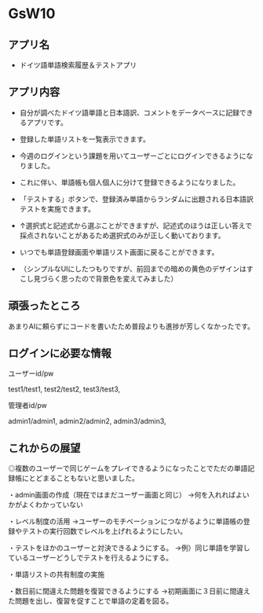 # GsW10

## アプリ名

- ドイツ語単語検索履歴＆テストアプリ

## アプリ内容

- 自分が調べたドイツ語単語と日本語訳、コメントをデータベースに記録できるアプリです。
- 登録した単語リストを一覧表示できます。
- 今週のログインという課題を用いてユーザーごとにログインできるようになりました。
- これに伴い、単語帳も個人個人に分けて登録できるようになりました。
- 「テストする」ボタンで、登録済み単語からランダムに出題される日本語訳テストを実施できます。
- ↑選択式と記述式から選ぶことができますが、記述式のほうは正しい答えで採点されないことがあるため選択式のみが正しく動いております。
- いつでも単語登録画面や単語リスト画面に戻ることができます。

- （シンプルなUIにしたつもりですが、前回までの暗めの黄色のデザインはすこし見づらく思ったので背景色を変えてみました）

## 頑張ったところ

あまりAIに頼らずにコードを書いたため普段よりも進捗が芳しくなかったです。

## ログインに必要な情報

ユーザーid/pw

test1/test1,
test2/test2,
test3/test3,

管理者id/pw

admin1/admin1,
admin2/admin2,
admin3/admin3,


## これからの展望
◎複数のユーザーで同じゲームをプレイできるようになったことでただの単語記録帳にとどまることもないと思いました。

・admin画面の作成（現在ではまだユーザー画面と同じ）
→何を入れればよいかがよくわかっていない

・レベル制度の活用
→ユーザーのモチベーションにつながるように単語帳の登録やテストの実行回数でレベルを上げれるようにしたい。

・テストをほかのユーザーと対決できるようにする。
→例）同じ単語を学習しているユーザーどうしでテストを行えるようにする。

・単語リストの共有制度の実施

・数日前に間違えた問題を復習できるようにする
→初期画面に３日前に間違えた問題を出し、復習を促すことで単語の定着を図る。
